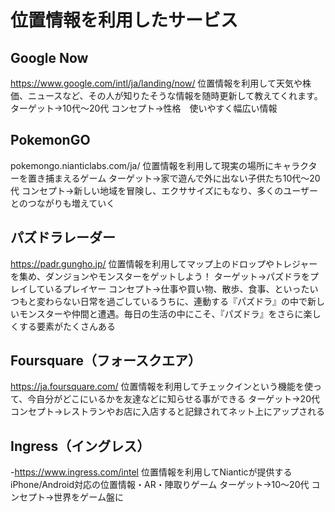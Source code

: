 # 位置情報を利用したサービス
## Google Now 
https://www.google.com/intl/ja/landing/now/
位置情報を利用して天気や株価、ニュースなど、その人が知りたそうな情報を随時更新して教えてくれます。
ターゲット→10代～20代
コンセプト→性格　使いやすく幅広い情報
## PokemonGO
pokemongo.nianticlabs.com/ja/
位置情報を利用して現実の場所にキャラクターを置き捕まえるゲーム
ターゲット→家で遊んで外に出ない子供たち10代～20代
コンセプト→新しい地域を冒険し、エクササイズにもなり、多くのユーザーとのつながりも増えていく
## パズドラレーダー
https://padr.gungho.jp/
位置情報を利用してマップ上のドロップやトレジャーを集め、ダンジョンやモンスターをゲットしよう！
ターゲット→パズドラをプレイしているプレイヤー
コンセプト→仕事や買い物、散歩、食事、といったいつもと変わらない日常を過ごしているうちに、連動する『パズドラ』の中で新しいモンスターや仲間と遭遇。毎日の生活の中にこそ、『パズドラ』をさらに楽しくする要素がたくさんある
## Foursquare（フォースクエア）
https://ja.foursquare.com/
位置情報を利用してチェックインという機能を使って、今自分がどこにいるかを友達などに知らせる事ができる
ターゲット→20代
コンセプト→レストランやお店に入店すると記録されてネット上にアップされる
## Ingress（イングレス）
-https://www.ingress.com/intel
位置情報を利用してNianticが提供するiPhone/Android対応の位置情報・AR・陣取りゲーム
ターゲット→10～20代
コンセプト→世界をゲーム盤に
